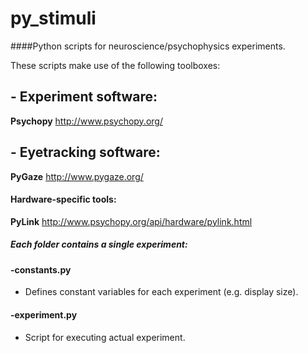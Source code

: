 # py_stimuli

####Python scripts for neuroscience/psychophysics experiments. 

These scripts make use of the following toolboxes:
## - Experiment software:
**Psychopy** http://www.psychopy.org/
## - Eyetracking software:
**PyGaze** http://www.pygaze.org/
#### Hardware-specific tools:
**PyLink** http://www.psychopy.org/api/hardware/pylink.html  
##### Each folder contains a single experiment:
#### -constants.py
- Defines constant variables for each experiment (e.g. display size).

#### -experiment.py
- Script for executing actual experiment.
